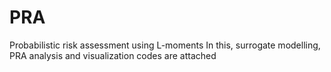 # PRA
Probabilistic risk assessment using L-moments
In this, surrogate modelling, PRA analysis and visualization codes are attached 
